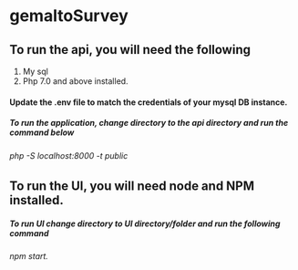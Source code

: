 # gemaltoSurvey
## To run the api, you will need the following 
1. My sql
2. Php 7.0 and above installed. 

#### Update the .env file to match the credentials of your mysql DB instance. 


##### To run the application, change directory to the api directory and run the command below 
###### php -S localhost:8000 -t public


## To run the UI, you will need node and NPM installed. 
##### To run UI change directory to UI directory/folder and run the following command
###### npm start. 
